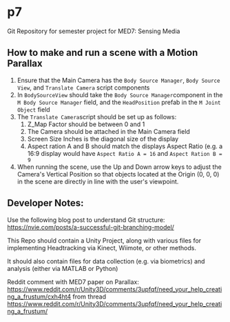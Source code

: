 # p7

Git Repository for semester project for MED7: Sensing Media


## How to make and run a scene with a Motion Parallax
1. Ensure that the Main Camera has the `Body Source Manager`, `Body Source View`, and `Translate Camera` script components
2. In `BodySourceView` should take the `Body Source Manager`component in the `M Body Source Manager` field, and the `HeadPosition` prefab in the `M Joint Object` field
3. The `Translate Camera`script should be set up as follows:
   1. Z_Map Factor should be between 0 and 1
   2. The Camera should be attached in the Main Camera field
   3. Screen Size Inches is the diagonal size of the display
   4. Aspect ration A and B should match the displays Aspect Ratio (e.g. a 16:9 display would have `Aspect Ratio A = 16` and `Aspect Ration B = 9` 
4. When running the scene, use the Up and Down arrow keys to adjust the Camera's Vertical Position so that objects located at the Origin (0, 0, 0) in the scene are directly in line with the user's viewpoint.

## Developer Notes:


Use the following blog post to understand Git structure: 
https://nvie.com/posts/a-successful-git-branching-model/




This Repo should contain a Unity Project, along with various files for implementing Headtracking via Kinect, Wiimote, or other methods.


It should also contain files for data collection (e.g. via biometrics) and analysis (either via MATLAB or Python)

Reddit comment with MED7 paper on Parallax: https://www.reddit.com/r/Unity3D/comments/3upfqf/need_your_help_creating_a_frustum/cxh4ht4 from thread https://www.reddit.com/r/Unity3D/comments/3upfqf/need_your_help_creating_a_frustum/



